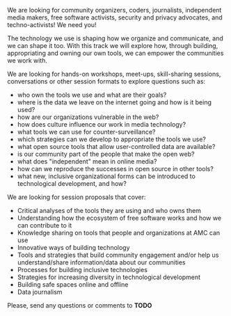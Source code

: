 
We are looking for community organizers, coders, journalists, independent media makers, free software activists, security and privacy advocates, and techno-activists! We need you!

The technology we use is shaping how we organize and communicate, and we can shape it too. With this track we will explore how, through building, appropriating and owning our own tools, we can empower the communities we work with.

We are looking for hands-on workshops, meet-ups, skill-sharing sessions, conversations or other session formats to explore questions such as:

- who own the tools we use and what are their goals?
- where is the data we leave on the internet going and how is it being used?
- how are our organizations vulnerable in the web?
- how does culture influence our work in media technology?
- what tools we can use for counter-surveillance?
- which strategies can we develop to appropriate the tools we use?
- what open source tools that allow user-controlled data are available?
- is our community part of the people that make the open web?
- what does "independent" mean in online media?
- how can we reproduce the successes in open source in other tools?
- what new, inclusive organizational forms can be introduced to technological development, and how?

We are looking for session proposals that cover:

- Critical analyses of the tools they are using and who owns them
- Understanding how the ecosystem of free software works and how we can contribute to it
- Knowledge sharing on tools that people and organizations at AMC can use
- Innovative ways of building technology
- Tools and strategies that build community engagement and/or help us understand/share information/data about our communities
- Processes for building inclusive technologies
- Strategies for increasing diversity in technological development
- Building safe spaces online and offline
- Data journalism

Please, send any questions or comments to **TODO**
